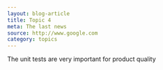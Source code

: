 ```yaml
---
layout: blog-article
title: Topic 4
meta: The last news
source: http://www.google.com
category: topics
---
```


The unit tests are very important for product quality